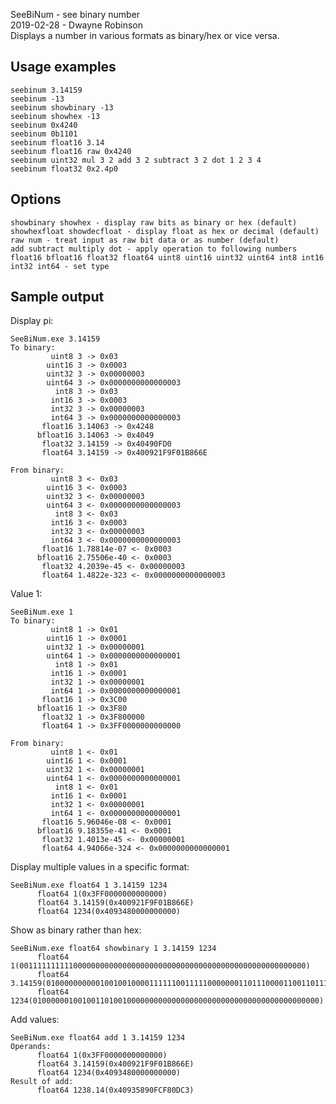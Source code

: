SeeBiNum - see binary number  
2019-02-28 - Dwayne Robinson  
Displays a number in various formats as binary/hex or vice versa.

## Usage examples

    seebinum 3.14159
    seebinum -13
    seebinum showbinary -13
    seebinum showhex -13
    seebinum 0x4240
    seebinum 0b1101
    seebinum float16 3.14
    seebinum float16 raw 0x4240
    seebinum uint32 mul 3 2 add 3 2 subtract 3 2 dot 1 2 3 4
    seebinum float32 0x2.4p0

## Options

    showbinary showhex - display raw bits as binary or hex (default)
    showhexfloat showdecfloat - display float as hex or decimal (default)
    raw num - treat input as raw bit data or as number (default)
    add subtract multiply dot - apply operation to following numbers
    float16 bfloat16 float32 float64 uint8 uint16 uint32 uint64 int8 int16 int32 int64 - set type

## Sample output

Display pi:

    SeeBiNum.exe 3.14159
    To binary:
             uint8 3 -> 0x03
            uint16 3 -> 0x0003
            uint32 3 -> 0x00000003
            uint64 3 -> 0x0000000000000003
              int8 3 -> 0x03
             int16 3 -> 0x0003
             int32 3 -> 0x00000003
             int64 3 -> 0x0000000000000003
           float16 3.14063 -> 0x4248
          bfloat16 3.14063 -> 0x4049
           float32 3.14159 -> 0x40490FD0
           float64 3.14159 -> 0x400921F9F01B866E

    From binary:
             uint8 3 <- 0x03
            uint16 3 <- 0x0003
            uint32 3 <- 0x00000003
            uint64 3 <- 0x0000000000000003
              int8 3 <- 0x03
             int16 3 <- 0x0003
             int32 3 <- 0x00000003
             int64 3 <- 0x0000000000000003
           float16 1.78814e-07 <- 0x0003
          bfloat16 2.75506e-40 <- 0x0003
           float32 4.2039e-45 <- 0x00000003
           float64 1.4822e-323 <- 0x0000000000000003

Value 1:

    SeeBiNum.exe 1
    To binary:
             uint8 1 -> 0x01
            uint16 1 -> 0x0001
            uint32 1 -> 0x00000001
            uint64 1 -> 0x0000000000000001
              int8 1 -> 0x01
             int16 1 -> 0x0001
             int32 1 -> 0x00000001
             int64 1 -> 0x0000000000000001
           float16 1 -> 0x3C00
          bfloat16 1 -> 0x3F80
           float32 1 -> 0x3F800000
           float64 1 -> 0x3FF0000000000000

    From binary:
             uint8 1 <- 0x01
            uint16 1 <- 0x0001
            uint32 1 <- 0x00000001
            uint64 1 <- 0x0000000000000001
              int8 1 <- 0x01
             int16 1 <- 0x0001
             int32 1 <- 0x00000001
             int64 1 <- 0x0000000000000001
           float16 5.96046e-08 <- 0x0001
          bfloat16 9.18355e-41 <- 0x0001
           float32 1.4013e-45 <- 0x00000001
           float64 4.94066e-324 <- 0x0000000000000001

Display multiple values in a specific format:

    SeeBiNum.exe float64 1 3.14159 1234
          float64 1(0x3FF0000000000000)
          float64 3.14159(0x400921F9F01B866E)
          float64 1234(0x4093480000000000)

Show as binary rather than hex:

    SeeBiNum.exe float64 showbinary 1 3.14159 1234
          float64 1(0011111111110000000000000000000000000000000000000000000000000000)
          float64 3.14159(0100000000001001001000011111100111110000000110111000011001101110)
          float64 1234(0100000010010011010010000000000000000000000000000000000000000000)

Add values:

    SeeBiNum.exe float64 add 1 3.14159 1234
    Operands:
          float64 1(0x3FF0000000000000)
          float64 3.14159(0x400921F9F01B866E)
          float64 1234(0x4093480000000000)
    Result of add:
          float64 1238.14(0x40935890FCF80DC3)
